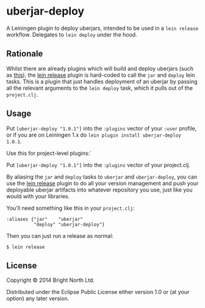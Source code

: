 # uberjar-deploy

A Leiningen plugin to deploy uberjars, intended to be used in a `lein release` workflow.  Delegates to `lein deploy` under the hood. 

## Rationale

Whilst there are already plugins which will build and deploy uberjars (such as [this](https://github.com/TheLadders/lein-uberjar-deploy)),
the [lein release](https://github.com/relaynetwork/lein-release) plugin is hard-coded to call the `jar` and `deploy` lein tasks.  This 
is a plugin that just handles deployment of an uberjar by passing all the relevant arguments to the `lein deploy` task, which it pulls out
of the `project.clj`.

## Usage

Put `[uberjar-deploy "1.0.1"]` into the `:plugins` vector of your
`:user` profile, or if you are on Leiningen 1.x do `lein plugin install
uberjar-deploy 1.0.1`.

Use this for project-level plugins:`

Put `[uberjar-deploy "1.0.1"]` into the `:plugins` vector of your project.clj.

By aliasing the `jar` and `deploy` tasks to `uberjar` and `uberjar-deploy`, you can use the 
[lein release](https://github.com/relaynetwork/lein-release) plugin to do all your version management and push your deployable uberjar 
artifacts into whatever repository you use, just like you would with your libraries.  

You'll need something like this in your `project.clj`:

    :aliases {"jar"    "uberjar"
              "deploy" "uberjar-deploy"}

Then you can just run a release as normal:

    $ lein release

## License

Copyright © 2014 Bright North Ltd.

Distributed under the Eclipse Public License either version 1.0 or (at
your option) any later version.
